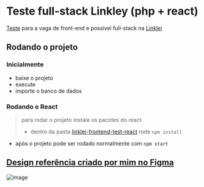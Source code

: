 # Teste full-stack Linkley (php + react)

[Teste](https://github.com/linklei-dev/frontend-test-laravel-react/) para a vaga de front-end e possivel full-stack na [Linklei](https://linklei.com.br/)

## Rodando o projeto

### Inicialmente

- baixe o projeto
- execute
- importe o banco de dados

### Rodando o React

> para rodar o projeto instale os pacotes do react
>
> - dentro da pasta [linklei-frontend-test-react](https://github.com/FriendForever115/linklei-frontend-test-php-react/tree/main/linklei-frontend-test-react) rode `npm install`

- após o projeto pode ser rodado normalmente com `npm start`

## [Design referência criado por mim no Figma](https://www.figma.com/file/9YTaA7NGhRUpCdG42a25Kz/layout-linklei-frontend-test-php-react?type=design&node-id=0%3A1&mode=design&t=dZohrzwLKfaVlZJV-1)

![image](https://github.com/FriendForever115/linklei-frontend-test-php-react/assets/55815976/aedcded0-0724-4248-a0a8-8fa04e7f860b)
